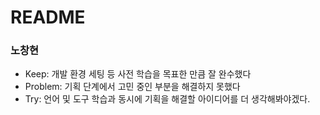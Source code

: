# README

### 노창현
- Keep: 개발 환경 세팅 등 사전 학습을 목표한 만큼 잘 완수했다
- Problem: 기획 단계에서 고민 중인 부분을 해결하지 못했다
- Try: 언어 및 도구 학습과 동시에 기획을 해결할 아이디어를 더 생각해봐야겠다.
